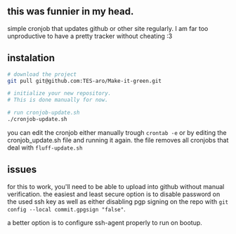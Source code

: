## this was funnier in my head.
simple cronjob that updates github or other site regularly.
I am far too unproductive to have a pretty tracker without cheating :3

## instalation


```bash
# download the project
git pull git@github.com:TES-aro/Make-it-green.git

# initialize your new repository.
# This is done manually for now.

# run cronjob-update.sh
./cronjob-update.sh
```

you can edit the cronjob either manually trough `crontab -e`
or by editing the cronjob_update.sh file and running it again.
the file removes all cronjobs that deal with `fluff-update.sh`

## issues
for this to work, you'll need to be able to upload into github
without manual verification. the easiest and least secure option
is to disable password on the used ssh key as well as either disabling
pgp signing on the repo with `git config --local commit.gpgsign "false"`.

a better option is to configure ssh-agent properly to run on bootup.
